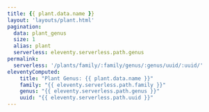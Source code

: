 ```yaml
---
title: {{ plant.data.name }}
layout: 'layouts/plant.html'
pagination:
  data: plant_genus
  size: 1
  alias: plant
  serverless: eleventy.serverless.path.genus
permalink:
  serverless: '/plants/family/:family/genus/:genus/uuid/:uuid/'
eleventyComputed:
    title: "Plant Genus: {{ plant.data.name }}"
    family: "{{ eleventy.serverless.path.family }}"
    genus: "{{ eleventy.serverless.path.genus }}"
    uuid: "{{ eleventy.serverless.path.uuid }}"
---
```

